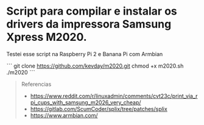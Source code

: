# Script para compilar e instalar os drivers da impressora Samsung Xpress M2020.
Testei esse script na Raspberry Pi 2 e Banana Pi com Armbian 

ˋˋˋ
git clone https://github.com/kevday/m2020.git
chmod +x m2020.sh
./m2020
ˋˋˋ

> Referencias
> * https://www.reddit.com/r/linuxadmin/comments/cvt23c/print_via_rpi_cups_with_samsung_m2026_very_cheap/
> * https://gitlab.com/ScumCoder/splix/tree/patches/splix
> * https://www.armbian.com/

